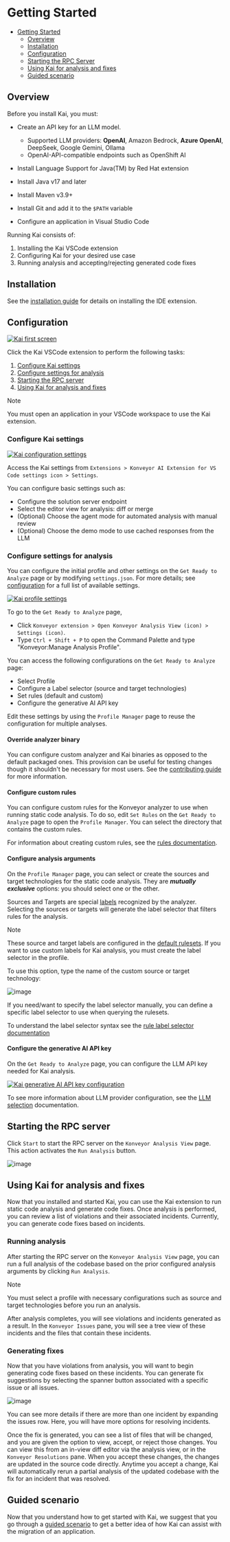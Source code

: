 # Getting Started

- [Getting Started](#getting-started)
  - [Overview](#overview)
  - [Installation](#installation)
  - [Configuration](#configuration)
  - [Starting the RPC Server](#starting-the-rpc-server)
  - [Using Kai for analysis and fixes](#using-kai-for-analysis-and-fixes)
  - [Guided scenario](#guided-scenario)

## Overview

Before you install Kai, you must:

- Create an API key for an LLM model.
  - Supported LLM providers: **OpenAI**, Amazon Bedrock, **Azure OpenAI**, DeepSeek, Google Gemini, Ollama
  - OpenAI-API-compatible endpoints such as OpenShift AI

- Install Language Support for Java(TM) by Red Hat extension
- Install Java v17 and later 
- Install Maven v3.9+
- Install Git and add it to the `$PATH` variable
- Configure an application in Visual Studio Code 

Running Kai consists of:

1. Installing the Kai VSCode extension
1. Configuring Kai for your desired use case
1. Running analysis and accepting/rejecting generated code fixes

## Installation

See the [installation guide](./installation.md) for details on installing the
IDE extension.

## Configuration

[![Kai first screen](https://i.ytimg.com/vi/IBa8B_RluGs/hqdefault.jpg)](https://youtu.be/IBa8B_RluGs)

<!-- <iframe width="560" height="315" src="https://www.youtube.com/embed/IBa8B_RluGs" title="Kai configuration walkthrough" frameborder="0" allowfullscreen></iframe> -->

Click the Kai VSCode extension to perform the following tasks:
1. [Configure Kai settings](#configure-kai-settings)
1. [Configure settings for analysis](#configure-settings-for-analysis)
1. [Starting the RPC server](#starting-the-rpc-server)
1. [Using Kai for analysis and fixes](#using-kai-for-analysis-and-fixes)

> [!NOTE]
> You must open an application in your VSCode workspace to use the Kai extension.

### Configure Kai settings

[![Kai configuration settings](https://i.ytimg.com/vi/BgWZcFT7XjQ/hqdefault.jpg)](https://youtu.be/BgWZcFT7XjQ)

<!-- <iframe width="560" height="315" src="https://www.youtube.com/embed/BgWZcFT7XjQ" title="Kai configuration settings" frameborder="0" allowfullscreen></iframe> -->

Access the Kai settings from `Extensions > Konveyor AI Extension for VS Code settings icon > Settings`.

You can configure basic settings such as:
- Configure the solution server endpoint 
- Select the editor view for analysis: diff or merge
- (Optional) Choose the agent mode for automated analysis with manual review
- (Optional) Choose the demo mode to use cached responses from the LLM 

### Configure settings for analysis 

You can configure the initial profile and other settings on the `Get Ready to Analyze` page or by modifying `settings.json`. For more details; see [configuration](./contrib/configuration.md) for a full list of available settings.

[![Kai profile settings](https://i.ytimg.com/vi/6YN_pGGMSW4/hqdefault.jpg)](https://youtu.be/6YN_pGGMSW4)

<!-- <iframe width="560" height="315" src="https://www.youtube.com/embed/6YN_pGGMSW4" title="Kai profile settings" frameborder="0" allowfullscreen></iframe> -->

To go to the `Get Ready to Analyze` page,  
  - Click `Konveyor extension > Open Konveyor Analysis View (icon) > Settings (icon)`.
  - Type `Ctrl + Shift + P` to open the Command Palette and type "Konveyor:Manage Analysis Profile".

You can access the following configurations on the `Get Ready to Analyze` page: 

- Select Profile
- Configure a Label selector (source and target technologies)
- Set rules (default and custom)
- Configure the generative AI API key

Edit these settings by using the `Profile Manager` page to reuse the configuration for multiple analyses.

#### Override analyzer binary

You can configure custom analyzer and Kai binaries as opposed to the default packaged ones. This provision can be useful for testing changes though it shouldn't be necessary for most users. See the [contributing guide](contrib/dev_environment.md) for more information.

#### Configure custom rules

You can configure custom rules for the Konveyor analyzer to use when running static code analysis. To do so, edit `Set Rules` on the `Get Ready to Analyze` page to open the `Profile Manager`. You can select the directory that contains the custom rules.

For information about creating custom rules, see the [rules documentation](https://github.com/konveyor/analyzer-lsp/blob/main/docs/rules.md#rules).

#### Configure analysis arguments

On the `Profile Manager` page, you can select or create the sources and target technologies for the static code analysis. They are _**mutually exclusive**_ options: you should select one or the other.

Sources and Targets are special [labels](https://github.com/konveyor/analyzer-lsp/blob/main/docs/labels.md#labels) recognized by the analyzer. Selecting the sources or targets will generate the label selector that filters rules for the analysis.

> [!NOTE]
> These source and target labels are configured in the [default rulesets](https://github.com/konveyor/analyzer-lsp/blob/main/docs/labels.md#labels). If you want to use custom labels for Kai analysis, you must create the label selector in the profile.

To use this option, type the name of the custom source or target technology:

![image](images/edit-custom-target.png)

If you need/want to specify the label selector manually, you can define a specific label selector to use when querying the rulesets.

To understand the label selector syntax see the [rule label selector documentation](https://github.com/konveyor/analyzer-lsp/blob/main/docs/labels.md#rule-label-selector)

<!-- To use this option click

![image](images/walkthroughs_configure_analysis_label_selector.png) No longer found in the profile settings--> 

#### Configure the generative AI API key

On the `Get Ready to Analyze` page, you can configure the LLM API key needed for Kai analysis. 

[![Kai generative AI API key configuration](https://i.ytimg.com/vi/F4Va8KFqYV4/hqdefault.jpg)](https://youtu.be/F4Va8KFqYV4)

<!-- <iframe width="560" height="315" src="https://www.youtube.com/embed/F4Va8KFqYV4" title="Kai generative AI API key configuration" frameborder="0" allowfullscreen></iframe> -->

To see more information about LLM provider configuration, see the [LLM selection](./llm_selection.md) documentation.

## Starting the RPC server

Click `Start` to start the RPC server on the `Konveyor Analysis View` page. This action activates the `Run Analysis` button. 

![image](images/start-rpc-server.png)

## Using Kai for analysis and fixes

Now that you installed and started Kai, you can use the Kai extension to run static code analysis and generate code fixes. Once analysis is performed, you can review a list of violations and their associated incidents. Currently, you can generate code fixes based on incidents.

### Running analysis

After starting the RPC server on the `Konveyor Analysis View` page, you can run a full analysis of the codebase based on the prior configured analysis arguments by clicking `Run Analysis`. 

> [!NOTE]
> You must select a profile with necessary configurations such as source and target technologies before you run an analysis.

After analysis completes, you will see violations and incidents generated as a result. In the `Konveyor Issues` pane, you will see a tree view of these incidents and the files that contain these incidents.

### Generating fixes

Now that you have violations from analysis, you will want to begin generating
code fixes based on these incidents. You can generate fix suggestions by selecting the spanner button associated with a specific issue or all issues.

![image](images/resolve-issues.png)

You can see more details if there are more than one incident by expanding the issues row. Here, you will have more options for resolving incidents.

Once the fix is generated, you can see a list of files that will be changed, and you are given the option to view, accept, or reject those changes. You can view this from an in-view diff editor via the analysis view, or in the `Konveyor Resolutions` pane. When you accept these changes, the changes are updated in the source code directly. Anytime you accept a change, Kai will automatically rerun a partial analysis of the updated codebase with the fix for an incident that was resolved.

## Guided scenario

Now that you understand how to get started with Kai, we suggest that you go through
a [guided scenario](./scenarios/README.md) to get a better idea of how Kai can assist with the migration of an application.
